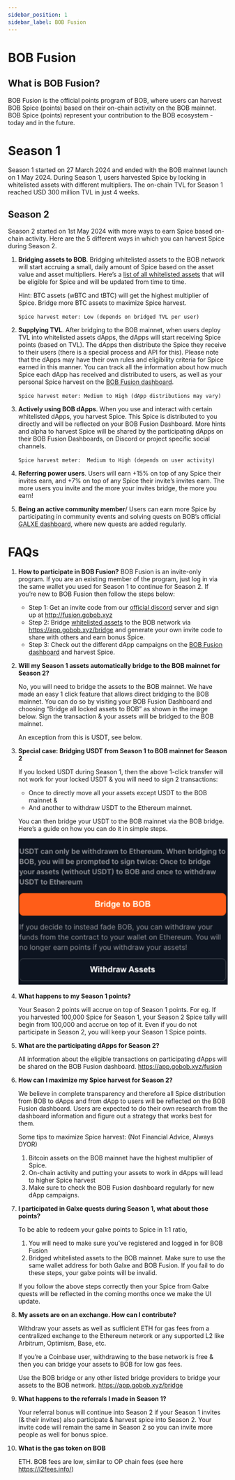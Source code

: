 ```yaml
---
sidebar_position: 1
sidebar_label: BOB Fusion
---
```


# BOB Fusion

## What is BOB Fusion?

BOB Fusion is the official points program of BOB, where users can harvest BOB Spice (points) based on their on-chain activity on the BOB mainnet. BOB Spice (points) represent your contribution to the BOB ecosystem - today and in the future.

# Season 1

Season 1 started on 27 March 2024 and ended with the BOB mainnet launch on 1 May 2024.
During Season 1, users harvested Spice by locking in whitelisted assets with different multipliers. The on-chain TVL for Season 1 reached USD 300 million TVL in just 4 weeks.

## Season 2

Season 2 started on 1st May 2024 with more ways to earn Spice based on-chain activity. Here are the 5 different ways in which you can harvest Spice during Season 2.

1. **Bridging assets to BOB**. Bridging whitelisted assets to the BOB network will start accruing a small, daily amount of Spice based on the asset value and asset multipliers. Here’s a [list of all whitelisted assets](https://app.gobob.xyz/fusion?tab=info) that will be eligible for Spice and will be updated from time to time.

   Hint: BTC assets (wBTC and tBTC) will get the highest multiplier of Spice. Bridge more BTC assets to maximize Spice harvest.

   `Spice harvest meter: Low (depends on bridged TVL per user)`

2. **Supplying TVL**. After bridging to the BOB mainnet, when users deploy TVL into whitelisted assets dApps, the dApps will start receiving Spice points (based on TVL). The dApps then distribute the Spice they receive to their users (there is a special process and API for this). Please note that the dApps may have their own rules and eligibility criteria for Spice earned in this manner. You can track all the information about how much Spice each dApp has received and distributed to users, as well as your personal Spice harvest on the [BOB Fusion dashboard](https://app.gobob.xyz/fusion).

   `Spice harvest meter: Medium to High (dApp distributions may vary)`

3. **Actively using BOB dApps**. When you use and interact with certain whitelisted dApps, you harvest Spice. This Spice is distributed to you directly and will be reflected on your BOB Fusion Dashboard. More hints and alpha to harvest Spice will be shared by the participating dApps on their BOB Fusion Dashboards, on Discord or project specific social channels.

   `Spice harvest meter:  Medium to High (depends on user activity)`

4. **Referring power users**. Users will earn +15% on top of any Spice their invites earn, and +7% on top of any Spice their invite’s invites earn. The more users you invite and the more your invites bridge, the more you earn!

5. **Being an active community member**/ Users can earn more Spice by participating in community events and solving quests on BOB’s official [GALXE dashboard](https://app.galxe.com/quest/bob), where new quests are added regularly.

# FAQs

1. **How to participate in BOB Fusion?**
   BOB Fusion is an invite-only program. If you are an existing member of the program, just log in via the same wallet you used for Season 1 to continue for Season 2. If you’re new to BOB Fusion then follow the steps below:

   - Step 1: Get an invite code from our [official discord](https://discord.gg/gobob) server and sign up at http://fusion.gobob.xyz
   - Step 2: Bridge [whitelisted assets](https://docs.google.com/spreadsheets/d/12wTFxjjqAsmRKHNFeVHCOcZmesyJlrtCjUgIpZ229jc/edit#gid=0) to the BOB network via https://app.gobob.xyz/bridge and generate your own invite code to share with others and earn bonus Spice.
   - Step 3: Check out the different dApp campaigns on the [BOB Fusion dashboard](http://fusion.gobob.xyz) and harvest Spice.

2. **Will my Season 1 assets automatically bridge to the BOB mainnet for Season 2?**

   No, you will need to bridge the assets to the BOB mainnet. We have made an easy 1 click feature that allows direct bridging to the BOB mainnet. You can do so by visiting your BOB Fusion Dashboard and choosing “Bridge all locked assets to BOB” as shown in the image below. Sign the transaction & your assets will be bridged to the BOB mainnet.

   An exception from this is USDT, see below.

3. **Special case: Bridging USDT from Season 1 to BOB mainnet for Season 2**

   If you locked USDT during Season 1, then the above 1-click transfer will not work for your locked USDT & you will need to sign 2 transactions:

   - Once to directly move all your assets except USDT to the BOB mainnet &
   - And another to withdraw USDT to the Ethereum mainnet.

   You can then bridge your USDT to the BOB mainnet via the BOB bridge. Here’s a guide on how you can do it in simple steps.

   ![USDT dialogue](./bob-fusion/usdt-withdraw.png)

4. **What happens to my Season 1 points?**

   Your Season 2 points will accrue on top of Season 1 points. For eg. If you harvested 100,000 Spice for Season 1, your Season 2 Spice tally will begin from 100,000 and accrue on top of it. Even if you do not participate in Season 2, you will keep your Season 1 Spice points.

5. **What are the participating dApps for Season 2?**

   All information about the eligible transactions on participating dApps will be shared on the BOB Fusion dashboard. https://app.gobob.xyz/fusion

6. **How can I maximize my Spice harvest for Season 2?**

   We believe in complete transparency and therefore all Spice distribution from BOB to dApps and from dApp to users will be reflected on the BOB Fusion dashboard. Users are expected to do their own research from the dashboard information and figure out a strategy that works best for them.

   Some tips to maximize Spice harvest: (Not Financial Advice, Always DYOR)

   1. Bitcoin assets on the BOB mainnet have the highest multiplier of Spice.
   2. On-chain activity and putting your assets to work in dApps will lead to higher Spice harvest
   3. Make sure to check the BOB Fusion dashboard regularly for new dApp campaigns.

7. **I participated in Galxe quests during Season 1, what about those points?**

   To be able to redeem your galxe points to Spice in 1:1 ratio,

   1. You will need to make sure you’ve registered and logged in for BOB Fusion
   2. Bridged whitelisted assets to the BOB mainnet. Make sure to use the same wallet address for both Galxe and BOB Fusion. If you fail to do these steps, your galxe points will be invalid.

   If you follow the above steps correctly then your Spice from Galxe quests will be reflected in the coming months once we make the UI update.

8. **My assets are on an exchange. How can I contribute?**

   Withdraw your assets as well as sufficient ETH for gas fees from a centralized exchange to the Ethereum network or any supported L2 like Arbitrum, Optimism, Base, etc.

   If you’re a Coinbase user, withdrawing to the base network is free & then you can bridge your assets to BOB for low gas fees.

   Use the BOB bridge or any other listed bridge providers to bridge your assets to the BOB network. https://app.gobob.xyz/bridge

9. **What happens to the referrals I made in Season 1?**

   Your referral bonus will continue into Season 2 if your Season 1 invites (& their invites) also participate & harvest spice into Season 2. Your invite code will remain the same in Season 2 so you can invite more people as well for bonus spice.

10. **What is the gas token on BOB**

    ETH. BOB fees are low, similar to OP chain fees (see here https://l2fees.info/)
